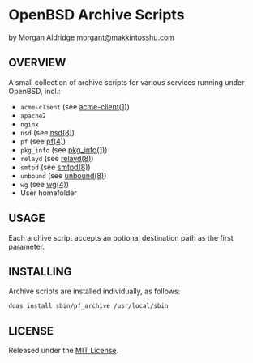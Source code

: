 # OpenBSD Archive Scripts
by Morgan Aldridge <morgant@makkintosshu.com>

## OVERVIEW

A small collection of archive scripts for various services running under OpenBSD, incl.:

* `acme-client` (see [acme-client(1)](https://man.openbsd.org/acme-client))
* `apache2`
* `nginx`
* `nsd` (see [nsd(8)](https://man.openbsd.org/nsd.8))
* `pf` (see [pf(4)](https://man.openbsd.org/pf.4))
* `pkg_info` (see [pkg_info(1)](https://man.openbsd.org/pkg_info))
* `relayd` (see [relayd(8)](https://man.openbsd.org/relayd.8))
* `smtpd` (see [smtpd(8)](https://man.openbsd.org/smtpd.8))
* `unbound` (see [unbound(8)](https://man.openbsd.org/unbound.8))
* `wg` (see [wg(4)](http://man.openbsd.org/wg))
* User homefolder

## USAGE

Each archive script accepts an optional destination path as the first parameter.

## INSTALLING

Archive scripts are installed individually, as follows:

```
doas install sbin/pf_archive /usr/local/sbin
```

## LICENSE

Released under the [MIT License](LICENSE).
